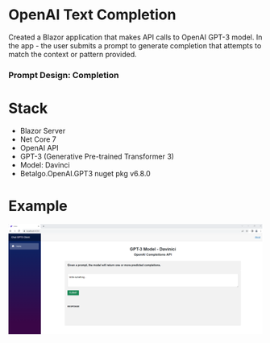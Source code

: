 # OpenAI Text Completion
Created a Blazor application that makes API calls to OpenAI GPT-3 model. In the app - the user submits a prompt to generate completion that attempts to match the context or pattern provided.
### Prompt Design: Completion
# Stack
- Blazor Server
- Net Core 7
- OpenAI API
- GPT-3 (Generative Pre-trained Transformer 3)
- Model: Davinci
- Betalgo.OpenAI.GPT3 nuget pkg v6.8.0

# Example
![alt text](https://github.com/adamsdev01/ChatGPTClient/blob/main/ChatGPT3Client/wwwroot/CompletionsPic001.png)
